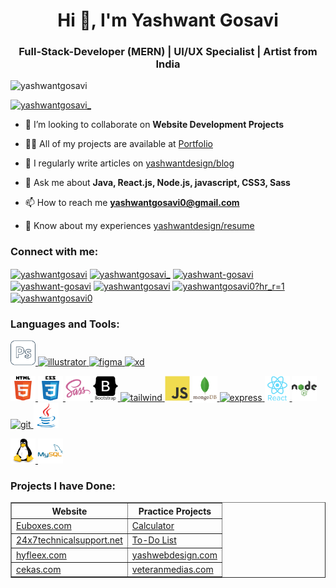<h1 align="center">Hi 👋, I'm Yashwant Gosavi</h1>
<h3 align="center">Full-Stack-Developer (MERN) | UI/UX Specialist | Artist from India</h3>

<p align="left"> <img src="https://komarev.com/ghpvc/?username=yashwantgosavi&label=Profile%20views&color=0e75b6&style=flat" alt="yashwantgosavi" /> </p>

<!-- <p align="left"> <a href="https://github.com/ryo-ma/github-profile-trophy"><img src="https://github-profile-trophy.vercel.app/?username=yashwantgosavi" alt="yashwantgosavi" /></a> </p> -->

<p align="left"> <a href="https://twitter.com/yashwantgosavi_" target="blank"><img src="https://img.shields.io/twitter/follow/yashwantgosavi_?logo=twitter&style=for-the-badge" alt="yashwantgosavi_" /></a> </p>

- 👯 I’m looking to collaborate on **Website Development Projects**

- 👨‍💻 All of my projects are available at [Portfolio](https://www.yashwebdesign.com)

- 📝 I regularly write articles on [yashwantdesign/blog](yashwantdesign/blog)

- 💬 Ask me about **Java, React.js, Node.js, javascript, CSS3, Sass**

- 📫 How to reach me **yashwantgosavi0@gmail.com**

- 📄 Know about my experiences [yashwantdesign/resume](yashwantdesign/resume)

<h3 align="left">Connect with me:</h3>
<p align="left">
<a href="https://codepen.io/yashwantgosavi" target="blank"><img align="center" src="https://raw.githubusercontent.com/rahuldkjain/github-profile-readme-generator/master/src/images/icons/Social/codepen.svg" alt="yashwantgosavi" height="30" width="40" /></a>
<a href="https://twitter.com/yashwantgosavi_" target="blank"><img align="center" src="https://raw.githubusercontent.com/rahuldkjain/github-profile-readme-generator/master/src/images/icons/Social/twitter.svg" alt="yashwantgosavi_" height="30" width="40" /></a>
<a href="https://linkedin.com/in/yashwant-gosavi" target="blank"><img align="center" src="https://raw.githubusercontent.com/rahuldkjain/github-profile-readme-generator/master/src/images/icons/Social/linked-in-alt.svg" alt="yashwant-gosavi" height="30" width="40" /></a>
<a href="https://dribbble.com/yashwant-gosavi" target="blank"><img align="center" src="https://raw.githubusercontent.com/rahuldkjain/github-profile-readme-generator/master/src/images/icons/Social/dribbble.svg" alt="yashwant-gosavi" height="30" width="40" /></a>
<a href="https://www.behance.net/yashwantgosavi" target="blank"><img align="center" src="https://raw.githubusercontent.com/rahuldkjain/github-profile-readme-generator/master/src/images/icons/Social/behance.svg" alt="yashwantgosavi" height="30" width="40" /></a>
<a href="https://www.hackerrank.com/yashwantgosavi0?hr_r=1" target="blank"><img align="center" src="https://raw.githubusercontent.com/rahuldkjain/github-profile-readme-generator/master/src/images/icons/Social/hackerrank.svg" alt="yashwantgosavi0?hr_r=1" height="30" width="40" /></a>
<a href="https://www.leetcode.com/yashwantgosavi0" target="blank"><img align="center" src="https://raw.githubusercontent.com/rahuldkjain/github-profile-readme-generator/master/src/images/icons/Social/leet-code.svg" alt="yashwantgosavi0" height="30" width="40" /></a>
</p>

<h3 align="left">Languages and Tools:</h3>
<p>
  <!-- Design -->
  <a href="https://www.photoshop.com/en" target="_blank" rel="noreferrer"> <img src="https://raw.githubusercontent.com/devicons/devicon/master/icons/photoshop/photoshop-line.svg" alt="photoshop" width="40" height="40"/> </a>
  <a href="https://www.adobe.com/in/products/illustrator.html" target="_blank" rel="noreferrer"> <img src="https://www.vectorlogo.zone/logos/adobe_illustrator/adobe_illustrator-icon.svg" alt="illustrator" width="40" height="40"/> </a>
  <a href="https://www.figma.com/" target="_blank" rel="noreferrer"> <img src="https://www.vectorlogo.zone/logos/figma/figma-icon.svg" alt="figma" width="40" height="40"/> </a>
  <a href="https://www.adobe.com/products/xd.html" target="_blank" rel="noreferrer"> <img src="https://cdn.worldvectorlogo.com/logos/adobe-xd.svg" alt="xd" width="40" height="40"/> </a>
  
  <!-- Frontend -->
  <a href="https://www.w3.org/html/" target="_blank" rel="noreferrer"> <img src="https://raw.githubusercontent.com/devicons/devicon/master/icons/html5/html5-original-wordmark.svg" alt="html5" width="40" height="40"/> </a>
  <a href="https://www.w3schools.com/css/" target="_blank" rel="noreferrer"> <img src="https://raw.githubusercontent.com/devicons/devicon/master/icons/css3/css3-original-wordmark.svg" alt="css3" width="40" height="40"/> </a>
  <a href="https://sass-lang.com" target="_blank" rel="noreferrer"> <img src="https://raw.githubusercontent.com/devicons/devicon/master/icons/sass/sass-original.svg" alt="sass" width="40" height="40"/> </a>
  <a href="https://getbootstrap.com" target="_blank" rel="noreferrer"> <img src="https://raw.githubusercontent.com/devicons/devicon/master/icons/bootstrap/bootstrap-plain-wordmark.svg" alt="bootstrap" width="40" height="40"/> </a>
  <a href="https://tailwindcss.com/" target="_blank" rel="noreferrer"> <img src="https://www.vectorlogo.zone/logos/tailwindcss/tailwindcss-icon.svg" alt="tailwind" width="40" height="40"/> </a>
<a href="https://developer.mozilla.org/en-US/docs/Web/JavaScript" target="_blank" rel="noreferrer"> <img src="https://raw.githubusercontent.com/devicons/devicon/master/icons/javascript/javascript-original.svg" alt="javascript" width="40" height="40"/>
 <a href="https://www.mongodb.com/" target="_blank" rel="noreferrer" style="background-color: white;"> <img src="https://raw.githubusercontent.com/devicons/devicon/master/icons/mongodb/mongodb-original-wordmark.svg" alt="mongodb" width="40" height="40"/>
 <a href="https://expressjs.com" target="_blank" rel="noreferrer"> <img src="" alt="express" width="40" height="40"/> </a>
 <a href="https://reactjs.org/" target="_blank" rel="noreferrer"> <img src="https://raw.githubusercontent.com/devicons/devicon/master/icons/react/react-original-wordmark.svg" alt="react" width="40" height="40"/> </a>
 <a href="https://nodejs.org" target="_blank" rel="noreferrer"> <img src="https://raw.githubusercontent.com/devicons/devicon/master/icons/nodejs/nodejs-original-wordmark.svg" alt="nodejs" width="40" height="40"/> </a>
<a href="https://git-scm.com/" target="_blank" rel="noreferrer"> <img src="https://www.vectorlogo.zone/logos/git-scm/git-scm-icon.svg" alt="git" width="40" height="40"/> </a>   <a href="https://www.java.com" target="_blank" rel="noreferrer"> <img src="https://raw.githubusercontent.com/devicons/devicon/master/icons/java/java-original.svg" alt="java" width="40" height="40"/> </a>


<a href="https://www.linux.org/" target="_blank" rel="noreferrer"> <img src="https://raw.githubusercontent.com/devicons/devicon/master/icons/linux/linux-original.svg" alt="linux" width="40" height="40"/> </a> </a> <a href="https://www.mysql.com/" target="_blank" rel="noreferrer"> <img src="https://raw.githubusercontent.com/devicons/devicon/master/icons/mysql/mysql-original-wordmark.svg" alt="mysql" width="40" height="40"/> </a>  </p>

<h3 align="left">Projects I have Done:</h3>
<table border="1">
  <thead>
    <tr>
      <th><b>Website</b></th>
      <th><b>Practice Projects</b></th>
    </tr>
  </thead>
  <tbody>
    <tr>
      <td><a href="https://yashwantgosavi.github.io/Euboxes.com/">Euboxes.com</a></td>
      <td><a href="https://yashwantgosavi.github.io/Calculator_Mini_Project/">Calculator</a></td>
    </tr>
    <tr>
       <td><a href="https://gulk.net/24x7technicalsupport.net/">24x7technicalsupport.net</a></td>
      <td><a href="https://yashwantgosavi.github.io/Todo-list/">To-Do List</a></td>
    </tr>
    <tr><td><a href="https://hyfleex.com/">hyfleex.com</a></td>
    <td><a href="https://www.yashwebdesign.com/">yashwebdesign.com</td>
    </tr>
    <tr><td><a href="https://yashwantgosavi.github.io/cekas.com/">cekas.com</a></td>    <td><a href="https://veteranmedias.com/">veteranmedias.com</td></tr>
  </tbody>
</table>
